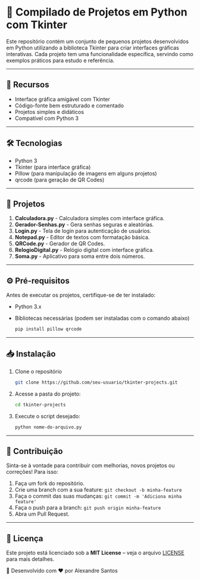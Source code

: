 # 📌 Compilado de Projetos em Python com Tkinter

Este repositório contém um conjunto de pequenos projetos desenvolvidos em Python utilizando a biblioteca Tkinter para criar interfaces gráficas interativas. Cada projeto tem uma funcionalidade específica, servindo como exemplos práticos para estudo e referência.

---

## 🚀 Recursos
- Interface gráfica amigável com Tkinter
- Código-fonte bem estruturado e comentado
- Projetos simples e didáticos
- Compatível com Python 3

---

## 🛠 Tecnologias
- Python 3
- Tkinter (para interface gráfica)
- Pillow (para manipulação de imagens em alguns projetos)
- qrcode (para geração de QR Codes)

---

## 📂 Projetos
1. **Calculadora.py** - Calculadora simples com interface gráfica.
2. **Gerador-Senhas.py** - Gera senhas seguras e aleatórias.
3. **Login.py** - Tela de login para autenticação de usuários.
4. **Notepad.py** - Editor de textos com formatação básica.
5. **QRCode.py** - Gerador de QR Codes.
6. **RelogioDigital.py** - Relógio digital com interface gráfica.
7. **Soma.py** - Aplicativo para soma entre dois números.

---

## ⚙️ Pré-requisitos
Antes de executar os projetos, certifique-se de ter instalado:
- Python 3.x
- Bibliotecas necessárias (podem ser instaladas com o comando abaixo)

  ```sh
  pip install pillow qrcode
  ```

---

## 📥 Instalação
1. Clone o repositório

    ```sh
    git clone https://github.com/seu-usuario/tkinter-projects.git
    ```
2. Acesse a pasta do projeto:

    ```sh
    cd tkinter-projects
    ```
3. Execute o script desejado:

    ```sh
    python nome-do-arquivo.py
    ```

---

## 🤝 Contribuição
Sinta-se à vontade para contribuir com melhorias, novos projetos ou correções! Para isso:

1. Faça um fork do repositório.
2. Crie uma branch com a sua feature: `git checkout -b minha-feature`
3. Faça o commit das suas mudanças: `git commit -m 'Adiciona minha feature'`
4. Faça o push para a branch: `git push origin minha-feature`
5. Abra um Pull Request.

---

## 📜 Licença
Este projeto está licenciado sob a **MIT License** – veja o arquivo [LICENSE](LICENSE) para mais detalhes.

📌 Desenvolvido com ❤️ por Alexandre Santos
